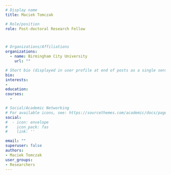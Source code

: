 ```yaml
---
# Display name
title: Maciek Tomczak

# Role/position
role: Post-doctoral Research Fellow



# Organizations/Affiliations
organizations:
  - name: Birmingham City University  
    url: ""

# Short bio (displayed in user profile at end of posts as a single sentence)
bio: 
interests:
- 
education:
courses:
  - 

# Social/Academic Networking
# For available icons, see: https://sourcethemes.com/academic/docs/page-builder/#icons
social:
#  - icon: envelope
#    icon_pack: fas
#    link: ''

email: ""
superuser: false
authors:
- Maciek Tomczak
user_groups:
- Researchers
---
```



